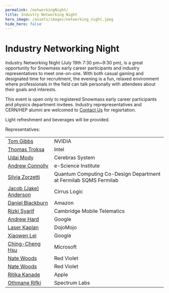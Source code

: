 ```yaml
---
permalink: /networkingNight/
title: Industry Networking Night
hero_image: /assets/images/networking_night.jpeg
hide_hero: false
---
```


# Industry Networking Night

Industry Networking Night (July 19th 7:30 pm~9:30 pm), is a great opportunity for Snowmass early career participants and industry representatives to meet one-on-one.  With both casual gaming and designated time for recruitment, the evening is a fun, relaxed environment where professionals in the field can talk personally with attendees about their goals and interests.

This event is open only to registered Snowmass early career participants and physics department invitees. Industry reprepresentatives and CERN/HEP alumni are welcomed to [Contact Us](mailto:snowmass-loc2022@uw.edu) for regisrtation.

Light refreshment and beverages will be provided. 

Representatives:

<table>
 
 <tr>
   <td><a href="https://www.linkedin.com/in/tom-gibbs-9485ab1/">Tom Gibbs</a> </td>
   <td>NVIDIA</td>
 </tr>

 <tr>
   <td><a href="https://www.linkedin.com/in/tom-troksa-455b86/">Thomas Troksa</a> </td>
   <td>Intel</td>
 </tr>

 <tr>
   <td><a href="https://www.linkedin.com/in/udaimody/">Udai Mody</a></td>
   <td>Cerebras System</td>
 </tr>

 <tr>
   <td><a href="https://www.linkedin.com/in/sarah-stone-5b3083158/">Andrew Connolly</a></td>
   <td>e-Science Institute</td>
 </tr>

 <tr>
   <td><a href="https://www.linkedin.com/in/szorzetti/">Silvia Zorzetti</a></td>
   <td>Quantum Computing Co-Design Department at Fermilab SQMS Fermilab</td>
 </tr>

 <tr>
   <td><a href="https://www.linkedin.com/in/jacob-anderson/">Jacob (Jake) Anderson </a></td>
   <td>Cirrus Logic</td>
 </tr>

 <tr>
   <td><a href="https://www.linkedin.com/in/daniel-blackburn/">Daniel Blackburn </a></td>
   <td>Amazon</td>
 </tr>

 <tr>
   <td><a href="https://www.linkedin.com/in/rizki-syarif-84399416/">Rizki Syarif</a></td>
   <td>Cambridge Mobile Telematics</td>
 </tr>

 <tr>
   <td><a href="https://www.linkedin.com/in/andrew-hard-25b690a5/">Andrew Hard</a></td>
   <td>Google</td>
 </tr>

 <tr>
   <td><a href="https://www.linkedin.com/in/laserkaplan/">Laser Kaplan</a></td>
   <td>DojoMojo</td>
 </tr>

 <tr>
   <td><a href="https://www.linkedin.com/in/xiaowenlei/">Xiaowen Lei</a></td>
   <td>Google</td>
 </tr>
 
 <tr>
   <td><a href="https://www.linkedin.com/in/ching-cheng-hsu-67563b56/">Ching-Cheng Hsu</a></td>
   <td>Microsoft</td>
 </tr>
 
 <tr>
   <td><a href="https://www.linkedin.com/in/nate-woods-96967a145/">Nate Woods</a></td>
   <td>Red Violet</td>
 </tr>

 
 <tr>
   <td><a href="https://www.linkedin.com/in/nate-woods-96967a145/">Nate Woods</a></td>
   <td>Red Violet</td>
 </tr>

  <tr>
   <td><a href="https://www.linkedin.com/in/nevatiaritika/"> Ritika Kanade</a></td>
   <td>Apple</td>
 </tr>
 

  <tr>
   <td><a href="https://www.linkedin.com/in/othrif/">Othmane Rifki</a></td>
   <td>Spectrum Labs</td>
 </tr>
  
</table>
